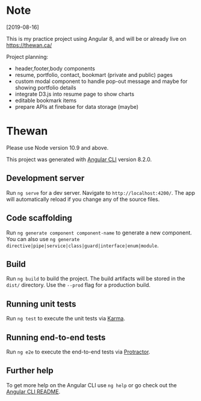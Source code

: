 # Note
[2019-08-16]

This is my practice project using Angular 8, and will be or already live on https://thewan.ca/

Project planning:
- header,footer,body components
- resume, portfolio, contact, bookmart (private and public) pages
- custom modal component to handle pop-out message and maybe for showing portfolio details
- integrate D3.js into resume page to show charts
- editable bookmark items
- prepare APIs at firebase for data storage (maybe)

# Thewan
Please use Node version 10.9 and above.

This project was generated with [Angular CLI](https://github.com/angular/angular-cli) version 8.2.0.

## Development server

Run `ng serve` for a dev server. Navigate to `http://localhost:4200/`. The app will automatically reload if you change any of the source files.

## Code scaffolding

Run `ng generate component component-name` to generate a new component. You can also use `ng generate directive|pipe|service|class|guard|interface|enum|module`.

## Build

Run `ng build` to build the project. The build artifacts will be stored in the `dist/` directory. Use the `--prod` flag for a production build.

## Running unit tests

Run `ng test` to execute the unit tests via [Karma](https://karma-runner.github.io).

## Running end-to-end tests

Run `ng e2e` to execute the end-to-end tests via [Protractor](http://www.protractortest.org/).

## Further help

To get more help on the Angular CLI use `ng help` or go check out the [Angular CLI README](https://github.com/angular/angular-cli/blob/master/README.md).

